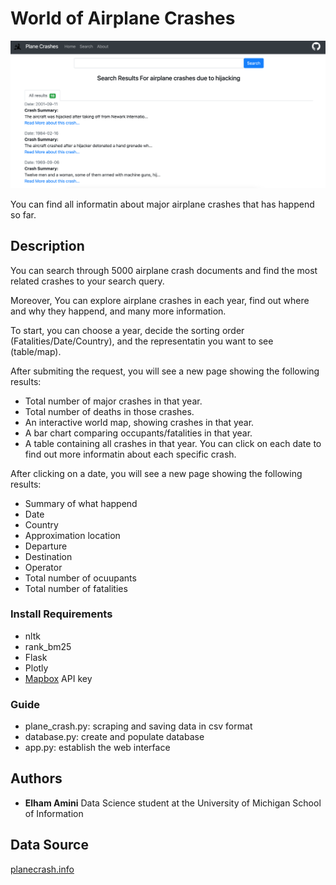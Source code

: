 # World of Airplane Crashes

![alt text](static/img/search.png)

You can find all informatin about major airplane crashes that has happend so far.

## Description
You can search through 5000 airplane crash documents and find the most related crashes to your search query.

Moreover, You can explore airplane crashes in each year, find out where and why they happend, and many more information.

To start, you can choose a year, decide the sorting order (Fatalities/Date/Country), and the representatin you want to see (table/map).

After submiting the request, you will see a new page showing the following results:

- Total number of major crashes in that year.
- Total number of deaths in those crashes.
- An interactive world map, showing crashes in that year.
- A bar chart comparing occupants/fatalities in that year.
- A table containing all crashes in that year. You can click on each date to find out more informatin about each specific crash.

After clicking on a date, you will see a new page showing the following results:

- Summary of what happend
- Date
- Country
- Approximation location
- Departure
- Destination
- Operator
- Total number of ocuupants
- Total number of fatalities



### Install Requirements

- nltk
- rank_bm25
- Flask
- Plotly
- [Mapbox](https://www.mapbox.com) API key

### Guide
- plane_crash.py: scraping and saving data in csv format
- database.py: create and populate database
- app.py: establish the web interface


## Authors

* **Elham Amini** Data Science student at the University of Michigan School of Information

## Data Source
[planecrash.info](http://www.planecrashinfo.com)
